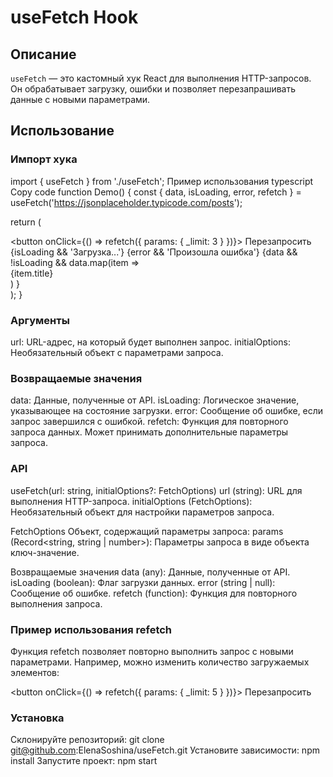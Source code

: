 # useFetch Hook

## Описание

`useFetch` — это кастомный хук React для выполнения HTTP-запросов. Он обрабатывает загрузку, ошибки и позволяет перезапрашивать данные с новыми параметрами.

## Использование

### Импорт хука

import { useFetch } from './useFetch';
Пример использования
typescript
Copy code
function Demo() {
  const {
    data,
    isLoading,
    error,
    refetch
  } = useFetch('https://jsonplaceholder.typicode.com/posts');
  
  return (
    <div>
      <div>
        <button onClick={() => refetch({
          params: {
            _limit: 3
          }
        })}>
          Перезапросить
        </button>
      </div>
      {isLoading && 'Загрузка...'}
      {error && 'Произошла ошибка'}
      {data && !isLoading && data.map(item => <div key={item.id}>{item.title}</div>) }
    </div>
  );
}


### Аргументы
url: URL-адрес, на который будет выполнен запрос.
initialOptions: Необязательный объект с параметрами запроса.

### Возвращаемые значения
data: Данные, полученные от API.
isLoading: Логическое значение, указывающее на состояние загрузки.
error: Сообщение об ошибке, если запрос завершился с ошибкой.
refetch: Функция для повторного запроса данных. Может принимать дополнительные параметры запроса.

### API
useFetch(url: string, initialOptions?: FetchOptions)
	url (string): URL для выполнения HTTP-запроса.
	initialOptions (FetchOptions): Необязательный объект для настройки параметров запроса.

FetchOptions
	Объект, содержащий параметры запроса:
	params (Record<string, string | number>): Параметры запроса в виде объекта ключ-значение.

Возвращаемые значения
	data (any): Данные, полученные от API.
	isLoading (boolean): Флаг загрузки данных.
	error (string | null): Сообщение об ошибке.
	refetch (function): Функция для повторного выполнения запроса.

### Пример использования refetch

Функция refetch позволяет повторно выполнить запрос с новыми параметрами. Например, можно изменить количество загружаемых элементов:

<button onClick={() => refetch({
  params: {
    _limit: 5
  }
})}>
  Перезапросить
</button>


### Установка
Склонируйте репозиторий:
git clone git@github.com:ElenaSoshina/useFetch.git
Установите зависимости:
npm install
Запустите проект:
npm start
